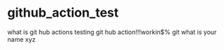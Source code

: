 # github_action_test

what is git hub actions
testing git hub action!!!workin$%
git
what is your name
xyz
